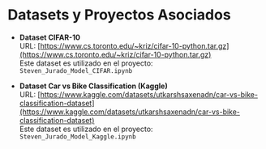 # Datasets y Proyectos Asociados

- **Dataset CIFAR-10**  
  URL: [https://www.cs.toronto.edu/~kriz/cifar-10-python.tar.gz](https://www.cs.toronto.edu/~kriz/cifar-10-python.tar.gz)  
  Este dataset es utilizado en el proyecto:  
  `Steven_Jurado_Model_CIFAR.ipynb`

- **Dataset Car vs Bike Classification (Kaggle)**  
  URL: [https://www.kaggle.com/datasets/utkarshsaxenadn/car-vs-bike-classification-dataset](https://www.kaggle.com/datasets/utkarshsaxenadn/car-vs-bike-classification-dataset)  
  Este dataset es utilizado en el proyecto:  
  `Steven_Jurado_Model_Kaggle.ipynb`
